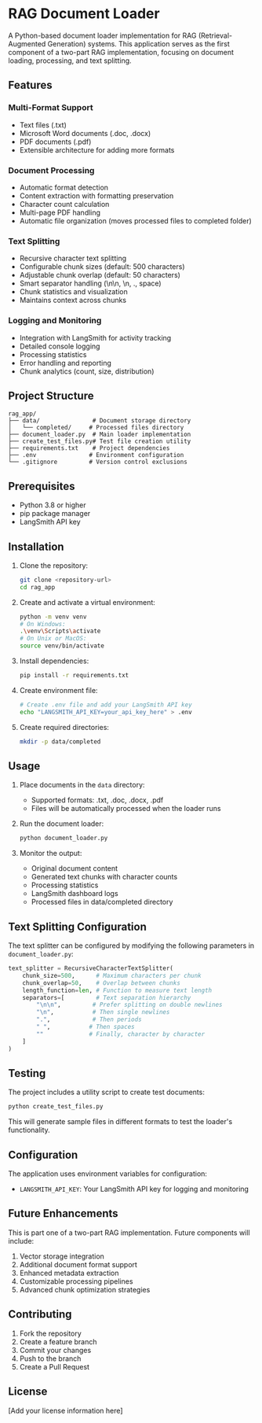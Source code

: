 # RAG Document Loader

A Python-based document loader implementation for RAG (Retrieval-Augmented Generation) systems. This application serves as the first component of a two-part RAG implementation, focusing on document loading, processing, and text splitting.

## Features

### Multi-Format Support
- Text files (.txt)
- Microsoft Word documents (.doc, .docx)
- PDF documents (.pdf)
- Extensible architecture for adding more formats

### Document Processing
- Automatic format detection
- Content extraction with formatting preservation
- Character count calculation
- Multi-page PDF handling
- Automatic file organization (moves processed files to completed folder)

### Text Splitting
- Recursive character text splitting
- Configurable chunk sizes (default: 500 characters)
- Adjustable chunk overlap (default: 50 characters)
- Smart separator handling (\n\n, \n, ., space)
- Chunk statistics and visualization
- Maintains context across chunks

### Logging and Monitoring
- Integration with LangSmith for activity tracking
- Detailed console logging
- Processing statistics
- Error handling and reporting
- Chunk analytics (count, size, distribution)

## Project Structure

```
rag_app/
├── data/               # Document storage directory
│   └── completed/     # Processed files directory
├── document_loader.py  # Main loader implementation
├── create_test_files.py# Test file creation utility
├── requirements.txt    # Project dependencies
├── .env               # Environment configuration
└── .gitignore         # Version control exclusions
```

## Prerequisites

- Python 3.8 or higher
- pip package manager
- LangSmith API key

## Installation

1. Clone the repository:
   ```bash
   git clone <repository-url>
   cd rag_app
   ```

2. Create and activate a virtual environment:
   ```bash
   python -m venv venv
   # On Windows:
   .\venv\Scripts\activate
   # On Unix or MacOS:
   source venv/bin/activate
   ```

3. Install dependencies:
   ```bash
   pip install -r requirements.txt
   ```

4. Create environment file:
   ```bash
   # Create .env file and add your LangSmith API key
   echo "LANGSMITH_API_KEY=your_api_key_here" > .env
   ```

5. Create required directories:
   ```bash
   mkdir -p data/completed
   ```

## Usage

1. Place documents in the `data` directory:
   - Supported formats: .txt, .doc, .docx, .pdf
   - Files will be automatically processed when the loader runs

2. Run the document loader:
   ```bash
   python document_loader.py
   ```

3. Monitor the output:
   - Original document content
   - Generated text chunks with character counts
   - Processing statistics
   - LangSmith dashboard logs
   - Processed files in data/completed directory

## Text Splitting Configuration

The text splitter can be configured by modifying the following parameters in `document_loader.py`:

```python
text_splitter = RecursiveCharacterTextSplitter(
    chunk_size=500,      # Maximum characters per chunk
    chunk_overlap=50,    # Overlap between chunks
    length_function=len, # Function to measure text length
    separators=[         # Text separation hierarchy
        "\n\n",         # Prefer splitting on double newlines
        "\n",           # Then single newlines
        ".",            # Then periods
        " ",           # Then spaces
        ""             # Finally, character by character
    ]
)
```

## Testing

The project includes a utility script to create test documents:

```bash
python create_test_files.py
```

This will generate sample files in different formats to test the loader's functionality.

## Configuration

The application uses environment variables for configuration:
- `LANGSMITH_API_KEY`: Your LangSmith API key for logging and monitoring

## Future Enhancements

This is part one of a two-part RAG implementation. Future components will include:
1. Vector storage integration
2. Additional document format support
3. Enhanced metadata extraction
4. Customizable processing pipelines
5. Advanced chunk optimization strategies

## Contributing

1. Fork the repository
2. Create a feature branch
3. Commit your changes
4. Push to the branch
5. Create a Pull Request

## License

[Add your license information here]
